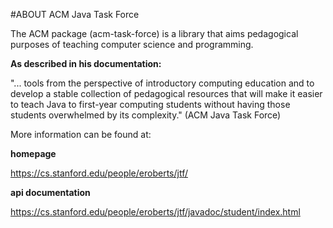 #ABOUT ACM Java Task Force

The ACM package (acm-task-force) is a library that aims pedagogical purposes of teaching computer science and programming.


**As described in his documentation:**

"... tools from the perspective of introductory computing education and to develop a stable collection of pedagogical resources that will make it easier to teach Java to first-year computing students without having those students overwhelmed by its complexity." (ACM Java Task Force)


More information can be found at:

**homepage**

https://cs.stanford.edu/people/eroberts/jtf/

**api documentation**

https://cs.stanford.edu/people/eroberts/jtf/javadoc/student/index.html